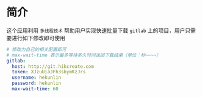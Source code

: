 # 简介

这个应用利用 `多线程技术` 帮助用户实现快速批量下载 `gitlab` 上的项目，用户只需要进行如下修改即可使用

```yaml
# 修改为自己的相关配置即可
# max-wait-time 表示最多等待多久时间返回下载结果（单位：秒~~~~）
gitlab:
  host: http://git.hikcreate.com
  token: XJzuUiaJFh3sbymKzJrs
  username: hekunlin
  password: hekunlin
  max-wait-time: 60
```